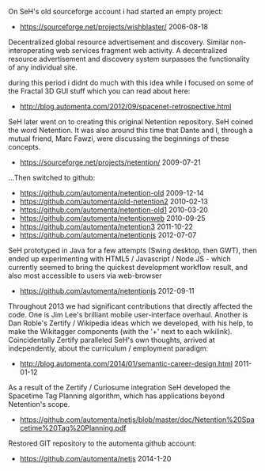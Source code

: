 On SeH's old sourceforge account i had started an empty project:

*   https://sourceforge.net/projects/wishblaster/ 2006-08-18

Decentralized global resource advertisement and discovery. Similar non-interoperating web services fragment web activity. A decentralized resource advertisement and discovery system surpasses the functionality of any individual site.

during this period i didnt do much with this idea while i focused on some of the Fractal 3D GUI stuff which you can read about here: 

*   http://blog.automenta.com/2012/09/spacenet-retrospective.html

SeH later went on to creating this original Netention repository.  SeH coined the word Netention.  It was also around this time that Dante and I, through a mutual friend, Marc Fawzi, were discussing the beginnings of these concepts.

*   https://sourceforge.net/projects/netention/ 2009-07-21

...Then switched to github:

*   https://github.com/automenta/netention-old 2009-12-14
*   https://github.com/automenta/old-netention2 2010-02-13
*   https://github.com/automenta/netention-old1 2010-03-20
*   https://github.com/automenta/netentionweb 2010-09-25
*   https://github.com/automenta/netention3 2011-10-22
*   https://github.com/automenta/netentionjs 2012-07-07

SeH prototyped in Java for a few attempts (Swing desktop, then GWT), then ended up experimenting with HTML5 / Javascript / Node.JS - which currently seemed to bring the quickest development workflow result, and also most accessible to users via web-browser

*   https://github.com/automenta/netentionjs 2012-09-11

Throughout 2013 we had significant contributions that directly affected the code. One is Jim Lee's brilliant mobile user-interface overhaul.  Another is Dan Roble's Zertify / Wikipedia ideas which we developed, with his help, to make the Wikitagger components (with the '+' next to each wikilink).  Coincidentally Zertify paralleled SeH's own thoughts, arrived at independently, about the curriculum / employment paradigm:

*   http://blog.automenta.com/2014/01/semantic-career-design.html 2011-01-12

As a result of the Zertify / Curiosume integration SeH developed the Spacetime Tag Planning algorithm, which has applications beyond Netention's scope.

*   https://github.com/automenta/netjs/blob/master/doc/Netention%20Spacetime%20Tag%20Planning.pdf

Restored GIT repository to the automenta github account:

*   https://github.com/automenta/netjs 2014-1-20
